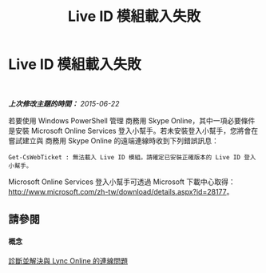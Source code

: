 ﻿---
title: Live ID 模組載入失敗
TOCTitle: Live ID 模組載入失敗
ms:assetid: 663a5507-0276-4b22-a98f-c1b82b0c91a2
ms:mtpsurl: https://technet.microsoft.com/zh-tw/library/Dn362793(v=OCS.15)
ms:contentKeyID: 56269095
ms.date: 08/10/2015
mtps_version: v=OCS.15
ms.translationtype: HT
---

# Live ID 模組載入失敗

 

_**上次修改主題的時間：** 2015-06-22_

若要使用 Windows PowerShell 管理 商務用 Skype Online，其中一項必要條件是安裝 Microsoft Online Services 登入小幫手。若未安裝登入小幫手，您將會在嘗試建立與 商務用 Skype Online 的遠端連線時收到下列錯誤訊息：

    Get-CsWebTicket : 無法載入 Live ID 模組。請確定已安裝正確版本的 Live ID 登入小幫手。

Microsoft Online Services 登入小幫手可透過 Microsoft 下載中心取得：<http://www.microsoft.com/zh-tw/download/details.aspx?id=28177>。

## 請參閱

#### 概念

[診斷並解決與 Lync Online 的連線問題](diagnosing-and-resolving-connection-problems-with-skype-for-business-online.md)

